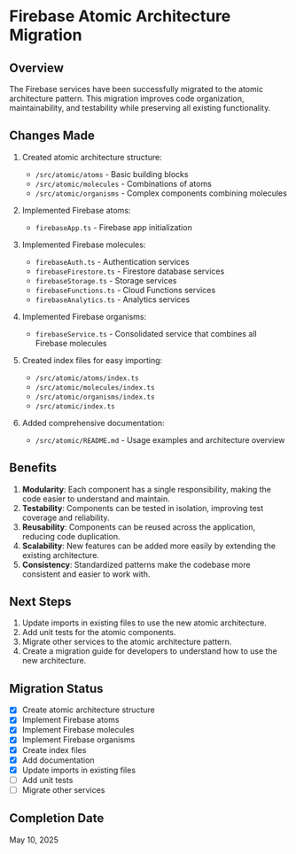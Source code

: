 # Firebase Atomic Architecture Migration

## Overview

The Firebase services have been successfully migrated to the atomic architecture pattern. This migration improves code organization, maintainability, and testability while preserving all existing functionality.

## Changes Made

1. Created atomic architecture structure:
   - `/src/atomic/atoms` - Basic building blocks
   - `/src/atomic/molecules` - Combinations of atoms
   - `/src/atomic/organisms` - Complex components combining molecules

2. Implemented Firebase atoms:
   - `firebaseApp.ts` - Firebase app initialization

3. Implemented Firebase molecules:
   - `firebaseAuth.ts` - Authentication services
   - `firebaseFirestore.ts` - Firestore database services
   - `firebaseStorage.ts` - Storage services
   - `firebaseFunctions.ts` - Cloud Functions services
   - `firebaseAnalytics.ts` - Analytics services

4. Implemented Firebase organisms:
   - `firebaseService.ts` - Consolidated service that combines all Firebase molecules

5. Created index files for easy importing:
   - `/src/atomic/atoms/index.ts`
   - `/src/atomic/molecules/index.ts`
   - `/src/atomic/organisms/index.ts`
   - `/src/atomic/index.ts`

6. Added comprehensive documentation:
   - `/src/atomic/README.md` - Usage examples and architecture overview

## Benefits

1. **Modularity**: Each component has a single responsibility, making the code easier to understand and maintain.
2. **Testability**: Components can be tested in isolation, improving test coverage and reliability.
3. **Reusability**: Components can be reused across the application, reducing code duplication.
4. **Scalability**: New features can be added more easily by extending the existing architecture.
5. **Consistency**: Standardized patterns make the codebase more consistent and easier to work with.

## Next Steps

1. Update imports in existing files to use the new atomic architecture.
2. Add unit tests for the atomic components.
3. Migrate other services to the atomic architecture pattern.
4. Create a migration guide for developers to understand how to use the new architecture.

## Migration Status

- [x] Create atomic architecture structure
- [x] Implement Firebase atoms
- [x] Implement Firebase molecules
- [x] Implement Firebase organisms
- [x] Create index files
- [x] Add documentation
- [x] Update imports in existing files
- [ ] Add unit tests
- [ ] Migrate other services

## Completion Date

May 10, 2025